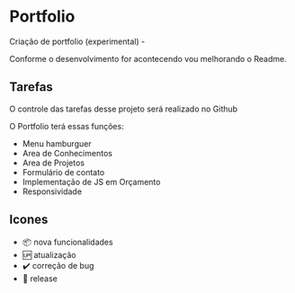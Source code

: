 # Portfolio
 
 Criação de portfolio (experimental) - 
 
 Conforme o desenvolvimento for acontecendo vou melhorando o Readme. 

 ## Tarefas
 
 O controle das tarefas desse projeto será realizado no Github

 O Portfolio terá essas funções:

- Menu hamburguer
- Area de Conhecimentos
- Area de Projetos 
- Formulário de contato
- Implementação de JS em Orçamento 
- Responsividade



## Icones

- :package: nova funcionalidades
- :up: atualização
- :heavy_check_mark: correção de bug
- :checkered_flag: release